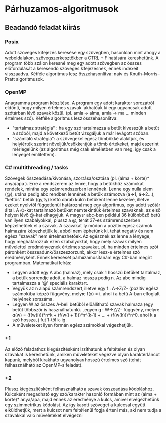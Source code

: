 # Párhuzamos-algoritmusok
## Beadandó feladat kiírás
### Posix
Adott szöveges kifejezés keresése egy szövegben, hasonlóan mint ahogy a weboldalakon, szövegszerkesztőkben a CTRL + F hatására kereshetünk. A program több szálon keresné meg egy adott szövegben az összes előfordulását a keresendő szöveges kifejezésnek, ennek indexeit visszaadva.
Kétféle algoritmus lesz összehasonlítva: naív és Knuth–Morris–Pratt algoritmusok.
### OpenMP
Anagramma program készítése. A program egy adott karakter sorozatról eldönti, hogy milyen értelmes szavak rakhatóak ki egy ugyancsak adott szótárban lévő szavak közül. (pl. amla -> alma, amla -> ma ... minden értelmes szó).
Kétféle algoritmus lesz összehasonlítva:
- "tartalmaz stratégia" : ha egy szó tartalmazza a betűt kivesszük a betűt a szóból, majd a következő betűt vizsgáljuk a már levágott szóban.
- "számláló stratégia": a szövegeket egész tömbökké alakítjuk, és helyiérték szerint növeljük/csökkentjük a tömb értékeket, majd eszerint mérlegelünk (az algoritmus még csak elméletben van meg, így csak a lényeget említettem).
### C# multithreading / tasks
Szövegek összeadása/kivonása, szorzása/osztása (pl. (alma + körte)* anya/apa ). Erre a rendszerem az lenne, hogy a betűkhöz számokat rendelek, mintha egy számrendszerben lennének. Lenne egy nulla elem (@), utána pedig abc rendben lennének a betűk számozva (a->1, á->2...), "kettős" betűk (gy,ty) kettő darab külön betűként lenne kezelve, illetve ezeket nyelvtől függetlenül határozná meg egy algoritmus, egy adott szótár által.
A @-kat tartalmazó betűket nem tekintjük értelmes szavaknak, az első helyen lévő @-kat elhagyjuk. A magyar abc-ben  például 36 különböző betű van ilyen szabályokkal, plussz a @, tehát 37-es számrendszerben képzelhetőek el a szavak.
A szavakat íly módon a pozitív egész számok halmazára képezhetjük le, abból nem léphetünk ki, tehát negatív és nem egész "szavak" nem értelmezhetőek.
Az egésznek az lenne a lényege, hogy meghatározzuk ezen szabályokkal, hogy mely szavak milyen művelettel eredményeznek értelmes szavakat. pl. ha minden értelmes szót páronként összeadunk/összeszorzunk, akkor lesz-e értelmes szó eredményként. Ennek keresését párhuzamosítanám egy C#-ban megírt programban.
Matematikai leírás:
- Legyen adott egy A abc (halmaz), mely csak 1 hosszú betűket tartalmaz, a betűk sorrendje adott, a halmaz hossza pedig n. Az abc mindig tartalmazza a '@' speciális karaktert.
- Vegyük az n alapú számrendszert, illetve egy f : A->Z/Z- (pozitív egész számok)ba képző függvény, melyre f(x) = i, ahol i a betű A-ban elfoglalt helyének sorszáma.
- Legyen W az összes A-beli betűből előállítható szavak halmaza (egy betűt többször is használhatunk). Legyen g : W->Z/Z- függvény, melyre g(w) = (f(w(j)))*n^k +
(f(w(j + 1)))*n^(k-1) + ... + (f(w(k)))*n^0, ahol k a szó hossza, j fut 1-től k-ig.
- A műveleteket ilyen formán egész számokkal végezhetjük.
### +1
Az előző feladathoz kiegészítésként lazíthatunk a feltételen és olyan szavakat is kereshetünk, amiken műveleteket végezve olyan karakterláncot kapunk, melyből kirakható ugyanolyan hosszú értelmes szó (tehát felhasználható az OpenMP-s feladat).
### +2
Plussz kiegészítésként felhasználható a szavak összeadása kódoláshoz. Kulcsként megadható egy szó/karakter hasonló formában mint az (alma + körte)* anya/apa, majd ennek az eredménye a kulcs, amivel elvégezhetünk egy szimmetrikus kódolást. Az így kapott szöveget a kulccsal együtt elküldhetjük, mert a kulcsot nem feltétlenül fogja érteni más, aki nem tudja a szavakkal való műveleteket elvégezni.
